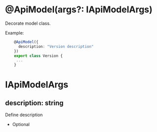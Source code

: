 # @ApiModel(args?: IApiModelArgs)

Decorate model class.

Example:

```ts
    @ApiModel({
      description: "Version description"
    })
    export class Version {
     ...
    }
```

# IApiModelArgs

## description: string

Define description
- Optional